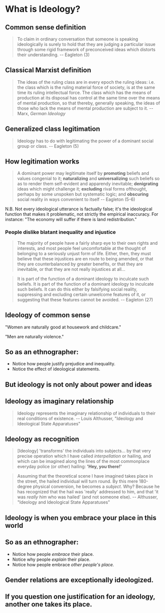 # What is Ideology?

## Common sense definition

> To claim in ordinary conversation that someone is speaking ideologically is surely to hold that they are judging a particular issue through some rigid framework of preconceived ideas which distorts their understanding.
-- Eagleton (3)

## Classical Marxist definition

> The ideas of the ruling class are in every epoch the ruling ideas: i.e. the class which is the ruling material force of society, is at the same time its ruling intellectual force. The class which has the means of production at its disposal has control at the same time over the means of mental production, so that thereby, generally speaking, the ideas of those who lack the means of mental production are subject to it.
-- Marx, *German Ideology*

## Generalized class legitimation

> Ideology has to do with legitimating the power of a dominant social group or class.
-- Eagleton (5)

## How legitimation works

> A dominant power may legitimate itself by **promoting** beliefs and values congenial to it; **naturalizing** and **universalizing** such beliefs so as to render them self-evident and apparendy inevitable; **denigrating** ideas which might challenge it; **excluding** rival forms ofthought, perhaps by some unspoken but systematic logic; and **obscuring** social reality in ways convenient to itself
-- Eagleton (5-6)

N.B. Not every ideological utterance is factually false; it's the ideological function that makes it problematic, not strictly the empirical inaccuracy. For instance: "The economy will suffer if there is land redistribution."

### People dislike blatant inequality and injustice

> The majority of people have a fairly sharp eye to their own rights and interests, and most people feel uncomfortable at the thought of belonging to a seriously unjust form of life. Either, then, they must believe that these injustices are en route to being amended, or that they are counterbalanced by greater benefits, or that they are inevitable, or that they are not really injustices at all...

> It is part of the function of a dominant ideology to inculcate such beliefs. It is part of the function of a dominant ideology to inculcate such beliefs. It can do this either by falsifying social reality, suppressing and excluding certain unwelcome features of it, or suggesting that these features cannot be avoided.
-- Eagleton (27)

## Ideology of common sense

"Women are naturally good at housework and childcare."

"Men are naturally violence."

## So as an ethnographer: 

- Notice how people justify prejudice and inequality.
- Notice the effect of ideological statements.

## But ideology is not only about power and ideas

## Ideology as imaginary relationship

> Ideology represents the imaginary relationship of individuals to their real conditions of existence.
-- Louis Althusser, "Ideology and Ideological State Apparatuses"

## Ideology as recognition

> [Ideology] 'transforms' the individuals into subjects... by that very precise operation which I have called *interpellation* or hailing, and which can be imagined along the lines of the most commonplace everyday police (or other) hailing: **'Hey, you there!'**

> Assuming that the theoretical scene I have imagined takes place in the street, the hailed individual will turn round. By this mere 180-degree physical conversion, he becomes a *subject*. Why? Because he has recognized that the hail was 'really' addressed to him, and that 'it was *really him* who was hailed' (and not someone else).
-- Althusser, "Ideology and Ideological State Apparatuses"

## Ideology is when you embrace your place in this world

## So as an ethnographer: 

- Notice how people *embrace* their place.
- Notice why people *explain* their place.
- Notice how people embrace *other people's place.*

## Gender relations are exceptionally ideologized.

## If you question one justification for an ideology, another one takes its place.
